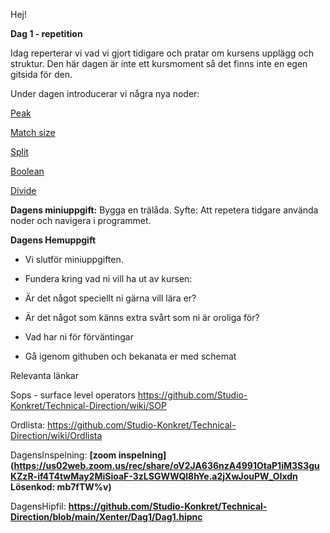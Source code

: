 Hej!

**Dag 1 - repetition**

Idag reperterar vi vad vi gjort tidigare och pratar om kursens upplägg och struktur.
Den här dagen är inte ett kursmoment så det finns inte en egen gitsida för den.

Under dagen introducerar vi några nya noder: 

[Peak](https://www.sidefx.com/docs/houdini/nodes/sop/peak.html)

[Match size](https://www.sidefx.com/docs/houdini/nodes/sop/matchsize.html)

[Split](https://www.sidefx.com/docs/houdini/nodes/sop/split.html)

[Boolean](https://www.sidefx.com/docs/houdini/nodes/sop/boolean.html)

[Divide](https://www.sidefx.com/docs/houdini/nodes/sop/divide.html)


**Dagens miniuppgift:**
Bygga en trälåda. 
Syfte: Att repetera tidgare använda noder och navigera i programmet.

**Dagens Hemuppgift**
- Vi slutför miniuppgiften. 

- Fundera kring vad ni vill ha ut av kursen:

- Är det något speciellt ni gärna vill lära er?

- Är det något som känns extra svårt som ni är oroliga för?

- Vad har ni för förväntingar

- Gå igenom githuben och bekanata er med schemat

Relevanta länkar 

Sops - surface level operators https://github.com/Studio-Konkret/Technical-Direction/wiki/SOP

Ordlista: https://github.com/Studio-Konkret/Technical-Direction/wiki/Ordlista

DagensInspelning: **[zoom inspelning](https://us02web.zoom.us/rec/share/oV2JA636nzA4991OtaP1iM3S3guKZzR-if4T4twMay2MiSioaF-3zLSGWWQl8hYe.a2jXwJouPW_OIxdn 
Lösenkod: mb7fTW%v)**

DagensHipfil: **https://github.com/Studio-Konkret/Technical-Direction/blob/main/Xenter/Dag1/Dag1.hipnc**

